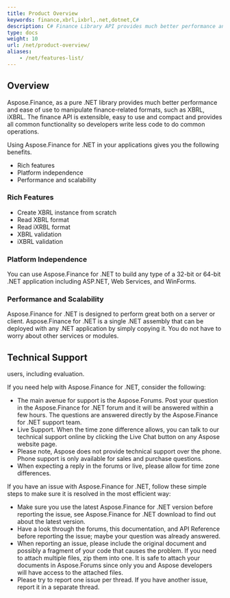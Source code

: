 ```yaml
---
title: Product Overview
keywords: finance,xbrl,ixbrl,.net,dotnet,C#
description: C# Finance Library API provides much better performance and ease of use to manipulate finance-related formats, such as XBRL, iXBRL.
type: docs
weight: 10
url: /net/product-overview/
aliases:
    - /net/features-list/
---
```


## **Overview**

Aspose.Finance, as a pure .NET library provides much better performance and ease of use to manipulate finance-related formats, such as XBRL, iXBRL. The finance API is extensible, easy to use and compact and provides all common functionality so developers write less code to do common operations.

Using Aspose.Finance for .NET in your applications gives you the following benefits.

- Rich features
- Platform independence
- Performance and scalability

### **Rich Features**

- Create XBRL instance from scratch
- Read XBRL format
- Read iXRBL format
- XBRL validation
- iXBRL validation

### **Platform Independence**

You can use Aspose.Finance for .NET to build any type of a 32-bit or 64-bit .NET application including ASP.NET, Web Services, and WinForms.

### **Performance and Scalability**

Aspose.Finance for .NET is designed to perform great both on a server or client. Aspose.Finance for .NET is a single .NET assembly that can be deployed with any .NET application by simply copying it. You do not have to worry about other services or modules.

## **Technical Support**

users, including evaluation.

If you need help with Aspose.Finance for .NET, consider the following:

- The main avenue for support is the Aspose.Forums. Post your question in the Aspose.Finance for .NET forum and it will be answered within a few hours. The questions are answered directly by the Aspose.Finance for .NET support team.
- Live Support. When the time zone difference allows, you can talk to our technical support online by clicking the Live Chat button on any Aspose website page.
- Please note, Aspose does not provide technical support over the phone. Phone support is only available for sales and purchase questions.
- When expecting a reply in the forums or live, please allow for time zone differences.

If you have an issue with Aspose.Finance for .NET, follow these simple steps to make sure it is resolved in the most efficient way:

- Make sure you use the latest Aspose.Finance for .NET version before reporting the issue, see Aspose.Finance for .NET download to find out about the latest version.
- Have a look through the forums, this documentation, and API Reference before reporting the issue; maybe your question was already answered.
- When reporting an issue, please include the original document and possibly a fragment of your code that causes the problem. If you need to attach multiple files, zip them into one. It is safe to attach your documents in Aspose.Forums since only you and Aspose developers will have access to the attached files.
- Please try to report one issue per thread. If you have another issue, report it in a separate thread.
